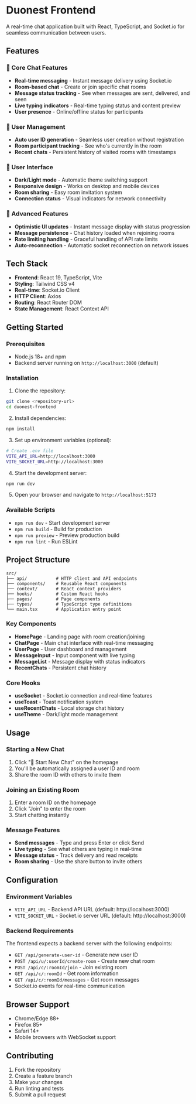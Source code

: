 # Duonest Frontend

A real-time chat application built with React, TypeScript, and Socket.io for seamless communication between users.

## Features

### 🚀 Core Chat Features

- **Real-time messaging** - Instant message delivery using Socket.io
- **Room-based chat** - Create or join specific chat rooms
- **Message status tracking** - See when messages are sent, delivered, and seen
- **Live typing indicators** - Real-time typing status and content preview
- **User presence** - Online/offline status for participants

### 👥 User Management

- **Auto user ID generation** - Seamless user creation without registration
- **Room participant tracking** - See who's currently in the room
- **Recent chats** - Persistent history of visited rooms with timestamps

### 🎨 User Interface

- **Dark/Light mode** - Automatic theme switching support
- **Responsive design** - Works on desktop and mobile devices
- **Room sharing** - Easy room invitation system
- **Connection status** - Visual indicators for network connectivity

### 📱 Advanced Features

- **Optimistic UI updates** - Instant message display with status progression
- **Message persistence** - Chat history loaded when rejoining rooms
- **Rate limiting handling** - Graceful handling of API rate limits
- **Auto-reconnection** - Automatic socket reconnection on network issues

## Tech Stack

- **Frontend**: React 19, TypeScript, Vite
- **Styling**: Tailwind CSS v4
- **Real-time**: Socket.io Client
- **HTTP Client**: Axios
- **Routing**: React Router DOM
- **State Management**: React Context API

## Getting Started

### Prerequisites

- Node.js 18+ and npm
- Backend server running on `http://localhost:3000` (default)

### Installation

1. Clone the repository:

```bash
git clone <repository-url>
cd duonest-frontend
```

2. Install dependencies:

```bash
npm install
```

3. Set up environment variables (optional):

```bash
# Create .env file
VITE_API_URL=http://localhost:3000
VITE_SOCKET_URL=http://localhost:3000
```

4. Start the development server:

```bash
npm run dev
```

5. Open your browser and navigate to `http://localhost:5173`

### Available Scripts

- `npm run dev` - Start development server
- `npm run build` - Build for production
- `npm run preview` - Preview production build
- `npm run lint` - Run ESLint

## Project Structure

```
src/
├── api/           # HTTP client and API endpoints
├── components/    # Reusable React components
├── context/       # React context providers
├── hooks/         # Custom React hooks
├── pages/         # Page components
├── types/         # TypeScript type definitions
└── main.tsx       # Application entry point
```

### Key Components

- **HomePage** - Landing page with room creation/joining
- **ChatPage** - Main chat interface with real-time messaging
- **UserPage** - User dashboard and management
- **MessageInput** - Input component with live typing
- **MessageList** - Message display with status indicators
- **RecentChats** - Persistent chat history

### Core Hooks

- **useSocket** - Socket.io connection and real-time features
- **useToast** - Toast notification system
- **useRecentChats** - Local storage chat history
- **useTheme** - Dark/light mode management

## Usage

### Starting a New Chat

1. Click "🚀 Start New Chat" on the homepage
2. You'll be automatically assigned a user ID and room
3. Share the room ID with others to invite them

### Joining an Existing Room

1. Enter a room ID on the homepage
2. Click "Join" to enter the room
3. Start chatting instantly

### Message Features

- **Send messages** - Type and press Enter or click Send
- **Live typing** - See what others are typing in real-time
- **Message status** - Track delivery and read receipts
- **Room sharing** - Use the share button to invite others

## Configuration

### Environment Variables

- `VITE_API_URL` - Backend API URL (default: http://localhost:3000)
- `VITE_SOCKET_URL` - Socket.io server URL (default: http://localhost:3000)

### Backend Requirements

The frontend expects a backend server with the following endpoints:

- `GET /api/generate-user-id` - Generate new user ID
- `POST /api/u/:userId/create-room` - Create new chat room
- `POST /api/c/:roomId/join` - Join existing room
- `GET /api/c/:roomId` - Get room information
- `GET /api/c/:roomId/messages` - Get room messages
- Socket.io events for real-time communication

## Browser Support

- Chrome/Edge 88+
- Firefox 85+
- Safari 14+
- Mobile browsers with WebSocket support

## Contributing

1. Fork the repository
2. Create a feature branch
3. Make your changes
4. Run linting and tests
5. Submit a pull request
